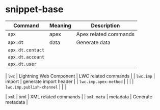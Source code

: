# snippet-base

| Command | Meaning | Description |
| --- | --- | --- |
| `apx` | apex  | Apex related commands |
| `apx.dt` | data | Generate data |
| `apx.dt.contact` |
| `apx.dt.account` |
| `apx.dt.user` |

| `lwc` | Lightning Web Component | LWC related commands |
| `lwc.imp` | import | generate import header |
| `lwc.imp.apex-method` | | |
| `lwc.imp.publish-channel` | | |

| `xml` | xml | XML related commands |
| `xml.meta` | metadata | Generate metadata |

